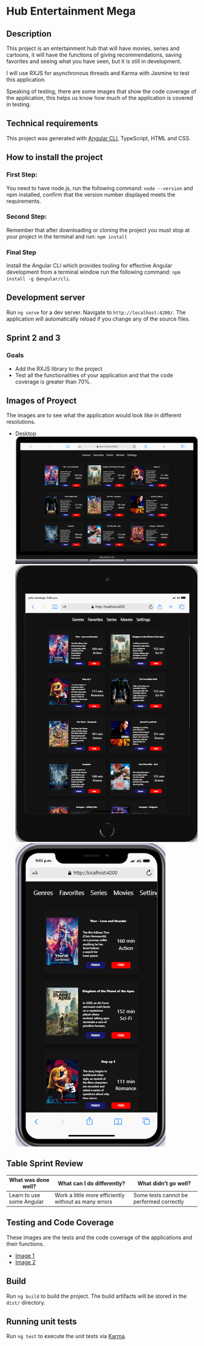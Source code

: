 # Hub Entertainment Mega


## Description

This project is an entertainment hub that will have movies, series and cartoons, it will have the functions of giving recommendations, saving favorites and seeing what you have seen, but it is still in development.

I will use RXJS for asynchronous threads and Karma with Jasmine to test this application.

Speaking of testing, there are some images that show the code coverage of the application, this helps us know how much of the application is covered in testing.

## Technical requirements

This project was generated with [Angular CLI](https://github.com/angular/angular-cli), TypeScript, HTML and CSS.

## How to install the project

### First Step: 

You need to have node.js, run the following command: `node --version` and npm installed, confirm that the version number displayed meets the requirements.

### Second Step: 
Remember that after downloading or cloning the project you must stop at your project in the terminal and run: `npm install`

### Final Step 

Install the Angular CLI which provides tooling for effective Angular development from a terminal window run the following command: `npm install -g @angular/cli`.

## Development server

Run `ng serve` for a dev server. Navigate to `http://localhost:4200/`. The application will automatically reload if you change any of the source files.

## Sprint 2 and 3

### Goals

- Add the RXJS library to the project
- Test all the functionalities of your application and that the code coverage is greater than 70%.

## Images of Proyect

The images are to see what the application would look like in different resolutions.

- Desktop
![Desktop View](/public/image_2.png)
![IPad View](/public/image_1.png)
![Mobile View](/public/image_3.png)

## Table Sprint Review

| What was done well? | What can I do differently? | What didn't go well? |
------------------|----------------------------|-----------------------
| Learn to use some Angular | Work a little more efficiently without as many errors | Some tests cannot be performed correctly |

## Testing and Code Coverage

These images are the tests and the code coverage of the applications and their functions.

- [Image 1](/public/image_4.png)
- [Image 2](/public/image_5.png)


## Build

Run `ng build` to build the project. The build artifacts will be stored in the `dist/` directory.

## Running unit tests

Run `ng test` to execute the unit tests via [Karma](https://karma-runner.github.io).
